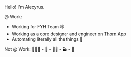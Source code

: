 <!--
**Alecyrus/Alecyrus** is a ✨ _special_ ✨ repository because its `README.md` (this file) appears on your GitHub profile.

Here are some ideas to get you started:

- 🔭 I’m currently working on ...
- 🌱 I’m currently learning ...
- 👯 I’m looking to collaborate on ...
- 🤔 I’m looking for help with ...
- 💬 Ask me about ...
- 📫 How to reach me: ...
- 😄 Pronouns: ...
- ⚡ Fun fact: ...
-->

Hello! I'm Alecyrus.

@ Work:
* Working for FYH Team 🕸️
* Working as a core designer and engineer on [Thorn App](https://app.thorn.press)
* Automating literally all the things 🤖

Not @ Work: 🏃🏻‍♀️ - 🏸 - 🏊🏻 - 🏜 - 🌿

